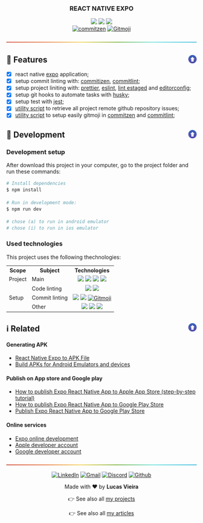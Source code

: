 <a name="TOC"></a>

<h3 align="center">
  REACT NATIVE EXPO
</h3>

<div align="center">
  <a href="https://nodejs.org/en/"><img src="https://img.shields.io/badge/made%20with-node-1f425f?logo=node.js&.svg" /></a>
  <a href="https://www.typescriptlang.org/"><img src="https://badgen.net/badge/icon/typescript?icon=typescript&label"></a>
  <a href="https://github.com/"><img src="https://badgen.net/badge/icon/github?icon=github&label"></a>
  <br>
  <a href="https://github.com/commitizen/cz-cli"><img src="https://img.shields.io/badge/commitizen-friendly-brightgreen.svg?style=flat-square" alt="commitzen" /></a>
  <a href="https://gitmoji.dev"><img src="https://img.shields.io/badge/gitmoji-%20😜%20😍-FFDD67.svg?style=flat-square" alt="Gitmoji" /></a>
</div>

<a href="#"><img src="./.github/images/divider.png" /></a>

## :dart: Features<a href="#TOC"><img align="right" src="./.github/images/up_arrow.png" width="22"></a>

- [x] react native [expo](https://docs.expo.dev/) application;
- [x] setup commit linting with: [commitizen](https://github.com/commitizen/cz-cli), [commitlint](https://github.com/conventional-changelog/commitlint);
- [x] setup project liniting with: [prettier](https://github.com/prettier/prettier), [eslint](https://github.com/eslint/eslint), [lint estaged](https://github.com/okonet/lint-staged) and [editorconfig](https://editorconfig.org/);
- [x] setup git hooks to automate tasks with [husky](https://github.com/typicode/husky);
- [x] setup test with [jest](https://github.com/facebook/jest);
- [x] [utility script](./scripts/github-issues.ts) to retrieve all project remote github repository issues;
- [x] [utility script](./scripts/gitmoji-setup.ts) to setup easily gitmoji in [commitzen](https://github.com/commitizen/cz-cli) and [commitlint](https://github.com/conventional-changelog/commitlint);

## :wrench: Development<a href="#TOC"><img align="right" src="./.github/images/up_arrow.png" width="22"></a>

### Development setup

After download this project in your computer, go to the project folder and run these commands:

```bash
# Install dependencies
$ npm install

# Run in development mode:
$ npm run dev

# chose (a) to run in android emulator
# chose (i) to run in ios emulator
```

### Used technologies

This project uses the following thechnologies:

<div align="center">
  <table>
    <tr>
      <th>Scope</th>
      <th>Subject</th>
      <th>Technologies</th>
    </tr>
    <tr>
      <td colspan="1">Project</td>
      <td>Main</td>
      <td align="center">
        <a href="https://nodejs.org/"><img src="https://img.shields.io/badge/node.js-339933?logo=nodedotjs&logoColor=white"></a>
        <a href="https://www.typescriptlang.org/"><img src="https://img.shields.io/badge/typescript-007ACC?logo=typescript&logoColor=white"></a>
        <a target="_blank" href="https://reactnative.dev/"><img src="https://img.shields.io/badge/react_native-%2320232a.svg?logo=react&logoColor=%2361DAFB"></a>
        <a target="_blank" href="https://expo.dev/"><img src="https://img.shields.io/badge/expo-%2320232a.svg?logo=expo&logoColor=%2361DAFB"></a>
      </td>
    </tr>
    <tr>
      <td rowspan="3">Setup</td>
      <td>Code linting</td>
      <td align="center">
        <a href="https://github.com/prettier/prettier"><img src="https://img.shields.io/badge/prettier-1A2C34?logo=prettier&logoColor=F7BA3E"></a>
        <a href="https://github.com/eslint/eslint"><img src="https://img.shields.io/badge/eslint-3A33D1?logo=eslint&logoColor=white"></a>
      </td>
    </tr>
    <tr>
      <!-- <td rowspan="2">Setup</td> -->
      <td>Commit linting</td>
      <td align="center">
      <a target="_blank" href="https://github.com/conventional-changelog/commitlint"><img src="https://img.shields.io/badge/commitlint-red?logo=commitlint&logoColor=white"></a>
      <a target="_blank" href="https://github.com/commitizen/cz-cli"><img src="https://img.shields.io/badge/commitizen-pink?logo=conventionalcommits&logoColor=white"></a>
      <a href="https://gitmoji.dev"><img
    src="https://img.shields.io/badge/gitmoji-%20😜%20😍-FFDD67.svg?style=flat-square"
    alt="Gitmoji"/></a>
      </td>
    </tr>
    <tr>
      <!-- <td rowspan="2">Setup</td> -->
      <td>Other</td>
      <td align="center">
        <a href="https://editorconfig.org/"><img src="https://img.shields.io/badge/editor%20Config-E0EFEF?logo=editorconfig&logoColor=000"></a>
        <a target="_blank" href="https://github.com/typicode/husky"><img src="https://img.shields.io/badge/🐶%20husky-green?logo=husky&logoColor=white"></a>
        <a target="_blank" href="https://github.com/okonet/lint-staged"><img src="https://img.shields.io/badge/🚫%20lint%20staged-yellow?&logoColor=white"></a>
      </td>
    </tr>
  </table>
</div>

## :information_source: Related<a href="#TOC"><img align="right" src="./.github/images/up_arrow.png" width="22"></a>

#### Generating APK

- [React Native Expo to APK File](https://www.youtube.com/watch?v=MK4JjqbHFBk)
- [Build APKs for Android Emulators and devices](https://docs.expo.dev/build-reference/apk/)

#### Publish on App store and Google play
- [How to publish Expo React Native App to Apple App Store (step-by-step tutorial)](https://www.youtube.com/watch?v=LE4Mgkrf7Sk)
- [How to publish Expo React Native App to Google Play Store](https://www.youtube.com/watch?v=oBWBDaqNuws)
- [Publish Expo React Native App to Google Play Store](https://www.youtube.com/watch?v=7DQbbTQpUjQ&list=PLk8gdrb2DmCjsRsDIwMBJdf350qKMiJ8R)

#### Online services

- [Expo online development](https://expo.dev/)
- [Apple developer account](https://developer.apple.com/account)
- [Google developer account](https://play.google.com/console/signup)

<a href="#"><img src="./.github/images/divider.png" /></a>

<div align="center">
  <p>
    <a target="_blank" href="https://www.linkedin.com/in/lucasvtiradentes/"><img src="https://img.shields.io/badge/-linkedin-blue?logo=Linkedin&logoColor=white" alt="LinkedIn"></a>
    <a target="_blank" href="mailto:lucasvtiradentes@gmail.com"><img src="https://img.shields.io/badge/gmail-red?logo=gmail&logoColor=white" alt="Gmail"></a>
    <a target="_blank" href="https://discord.com/users/262326726892191744"><img src="https://img.shields.io/badge/discord-5865F2?logo=discord&logoColor=white" alt="Discord"></a>
    <a target="_blank" href="https://github.com/lucasvtiradentes/"><img src="https://img.shields.io/badge/github-gray?logo=github&logoColor=white" alt="Github"></a>
  </p>
  <p>Made with ❤️ by <b>Lucas Vieira</b></p>
  <p>👉 See also all <a href="https://github.com/lucasvtiradentes/lucasvtiradentes/blob/master/portfolio/PROJECTS.md#TOC">my projects</a></p>
  <p>👉 See also all <a href="https://github.com/lucasvtiradentes/my-tutorials/blob/master/README.md#TOC">my articles</a></p>
</div>
